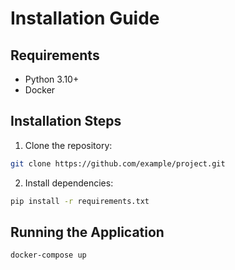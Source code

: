 
# Installation Guide

## Requirements
- Python 3.10+
- Docker

## Installation Steps

1. Clone the repository:

```bash
git clone https://github.com/example/project.git
```

2. Install dependencies:

```bash
pip install -r requirements.txt
```

## Running the Application

```bash
docker-compose up
```
